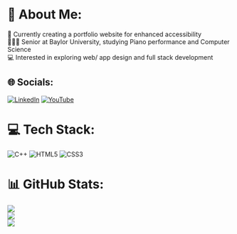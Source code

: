 # 💫 About Me:
🚀 Currently creating a portfolio website for enhanced accessibility<br>🧑🏽‍🎓 Senior at Baylor University, studying Piano performance and Computer Science<br>💻 Interested in exploring web/ app design and full stack development


## 🌐 Socials:
[![LinkedIn](https://img.shields.io/badge/LinkedIn-%230077B5.svg?logo=linkedin&logoColor=white)](https://linkedin.com/in/https://www.linkedin.com/in/arianna-finley-9191b52b4/) [![YouTube](https://img.shields.io/badge/YouTube-%23FF0000.svg?logo=YouTube&logoColor=white)](https://youtube.com/@ariannafinley1165) 

# 💻 Tech Stack:
![C++](https://img.shields.io/badge/c++-%2300599C.svg?style=for-the-badge&logo=c%2B%2B&logoColor=white) ![HTML5](https://img.shields.io/badge/html5-%23E34F26.svg?style=for-the-badge&logo=html5&logoColor=white) ![CSS3](https://img.shields.io/badge/css3-%231572B6.svg?style=for-the-badge&logo=css3&logoColor=white)
# 📊 GitHub Stats:
![](https://github-readme-stats.vercel.app/api?username=AriannaBriel&theme=dark&hide_border=false&include_all_commits=false&count_private=false)<br/>
![](https://github-readme-streak-stats.herokuapp.com/?user=AriannaBriel&theme=dark&hide_border=false)<br/>
![](https://github-readme-stats.vercel.app/api/top-langs/?username=AriannaBriel&theme=dark&hide_border=false&include_all_commits=false&count_private=false&layout=compact)

<!-- Proudly created with GPRM ( https://gprm.itsvg.in ) -->
